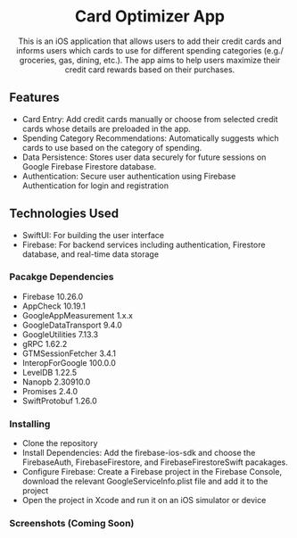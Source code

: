 <h1 align="center">Card Optimizer App</h1>
<p align="center"> This is an iOS application that allows users to add their credit cards and informs users which cards to use for different spending categories (e.g./ groceries, gas, dining, etc.). The app aims to help users maximize their credit card rewards based on their purchases.</p>

## Features
* Card Entry: Add credit cards manually or choose from selected credit cards whose details are preloaded in the app.
* Spending Category Recommendations: Automatically suggests which cards to use based on the category of spending.
* Data Persistence: Stores user data securely for future sessions on Google Firebase Firestore database.
* Authentication: Secure user authentication using Firebase Authentication for login and registration

## Technologies Used
* SwiftUI: For building the user interface
* Firebase: For backend services including authentication, Firestore database, and real-time data storage

### Pacakge Dependencies
* Firebase 10.26.0
* AppCheck 10.19.1
* GoogleAppMeasurement 1.x.x
* GoogleDataTransport 9.4.0
* GoogleUtilities 7.13.3
* gRPC 1.62.2
* GTMSessionFetcher 3.4.1
* InteropForGoogle 100.0.0
* LevelDB 1.22.5
* Nanopb 2.30910.0
* Promises 2.4.0
* SwiftProtobuf 1.26.0

### Installing

* Clone the repository
* Install Dependencies: Add the firebase-ios-sdk and choose the FirebaseAuth, FirebaseFirestore, and FirebaseFirestoreSwift pacakages.
* Configure Firebase: Create a Firebase project in the Firebase Console, download the relevant GoogleServiceInfo.plist file and add it to the project
* Open the project in Xcode and run it on an iOS simulator or device

### Screenshots (Coming Soon)

